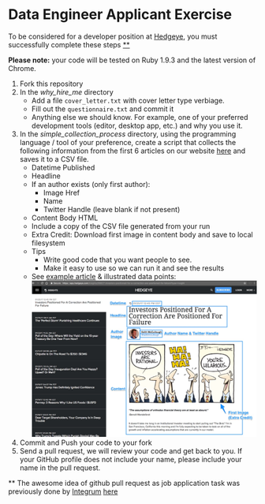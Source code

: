 # Data Engineer Applicant Exercise

To be considered for a developer position at [Hedgeye](http://www2.hedgeye.com), you must successfully complete these steps [**](#footnote)

**Please note:** your code will be tested on Ruby 1.9.3 and the latest version of Chrome.

1. Fork this repository
1. In the *why_hire_me* directory
    * Add a file `cover_letter.txt` with cover letter type verbiage.
    * Fill out the `questionnaire.txt` and commit it
    * Anything else we should know.  For example, one of your preferred development tools (editor, desktop app, etc.) and why you use it.
1. In the *simple_collection_process* directory, using the programming language / tool of your preference, create a script that collects 
the following information from the first 6 articles on our website [here](https://app.hedgeye.com/insights/all?type=insight) and saves it to a CSV file. 
    * Datetime Published
    * Headline
    * If an author exists (only first author):
      * Image Href
      * Name
      * Twitter Handle (leave blank if not present)
    * Content Body HTML
    * Include a copy of the CSV file generated from your run
    * Extra Credit: Download first image in content body and save to local filesystem
    * Tips
        * Write good code that you want people to see.
        * Make it easy to use so we can run it and see the results
    * See [example article](https://app.hedgeye.com/insights/56827-investors-positioned-for-a-correction-are-positioned-for-failure) & illustrated data points:
    ![Sample Article](images/collect_data_points.jpg)
6. Commit and Push your code to your fork
7. Send a pull request, we will review your code and get back to you.  If your GitHub profile does not include your name, please include your name in the pull request.



<a name="footnote"></a>** The awesome idea of github pull request as
job application task was previously done by [Integrum](http://integrumtech.com) [here](https://github.com/integrum/job-application)
